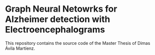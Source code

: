 # Graph Neural Netowrks for Alzheimer detection with Electroencephalograms

This repository contains the source code of the Master Thesis of Dimas Ávila Martíenz.